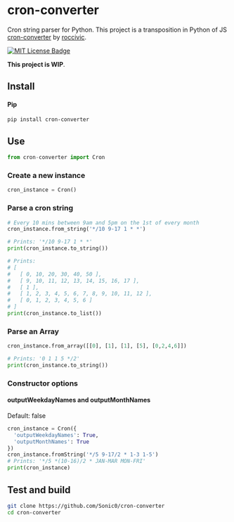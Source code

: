 # cron-converter

Cron string parser for Python. This project is a transposition in Python of JS [cron-converter](https://github.com/roccivic/cron-converter) by [roccivic](https://github.com/roccivic). 

[![MIT License Badge](https://img.shields.io/badge/license-MIT-blue.svg)](https://github.com/Sonic0/cron-converter/blob/master/LICENCE)

__This project is WIP__.

## Install

#### Pip
```bash
pip install cron-converter
```

## Use
```python
from cron-converter import Cron
```

### Create a new instance
```python
cron_instance = Cron()
```

### Parse a cron string
```python
# Every 10 mins between 9am and 5pm on the 1st of every month
cron_instance.from_string('*/10 9-17 1 * *')

# Prints: '*/10 9-17 1 * *'
print(cron_instance.to_string())

# Prints:
# [
#   [ 0, 10, 20, 30, 40, 50 ],
#   [ 9, 10, 11, 12, 13, 14, 15, 16, 17 ],
#   [ 1 ],
#   [ 1, 2, 3, 4, 5, 6, 7, 8, 9, 10, 11, 12 ],
#   [ 0, 1, 2, 3, 4, 5, 6 ]
# ]
print(cron_instance.to_list())
```

### Parse an Array
```python
cron_instance.from_array([[0], [1], [1], [5], [0,2,4,6]])

# Prints: '0 1 1 5 */2'
print(cron_instance.to_string())
```


### Constructor options

#### outputWeekdayNames and outputMonthNames
Default: false
```python
cron_instance = Cron({
  'outputWeekdayNames': True,
  'outputMonthNames': True
})
cron_instance.fromString('*/5 9-17/2 * 1-3 1-5')
# Prints: '*/5 *(10-16)/2 * JAN-MAR MON-FRI'
print(cron_instance)
```

## Test and build

```bash
git clone https://github.com/Sonic0/cron-converter
cd cron-converter

```
